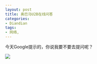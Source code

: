 ```yaml
---
layout: post
title: 奥巴马U2B在线问答
categories:
- Diandian
tags:
- 网络, 
---
```

<p>今天Google提示的，你说我要不要去提问呢？</p>
<p><img src="http://m1.img.srcdd.com/farm4/d/2012/0627/10/DB400D0507CCED807F8F9FAC012A62D4_B500_900_500_240.PNG" />‍<br /></p>
<p></p>